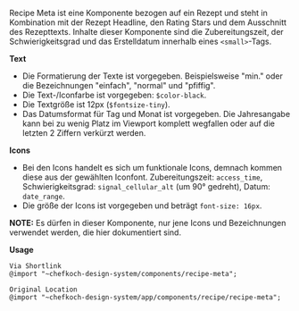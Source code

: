 Recipe Meta ist eine Komponente bezogen auf ein Rezept und steht in Kombination mit der Rezept Headline, den Rating Stars und dem Ausschnitt des Rezepttexts.
Inhalte dieser Komponente sind die Zubereitungszeit, der Schwierigkeitsgrad und das Erstelldatum innerhalb eines `<small>`-Tags.

__Text__  
- Die Formatierung der Texte ist vorgegeben. Beispielsweise "min." oder die Bezeichnungen "einfach", "normal" und "pfiffig".
- Die Text-/Iconfarbe ist vorgegeben: `$color-black`.
- Die Textgröße ist 12px (`$fontsize-tiny`).
- Das Datumsformat für Tag und Monat ist vorgegeben. Die Jahresangabe kann bei zu wenig Platz im Viewport komplett wegfallen oder auf die letzten 2 Ziffern verkürzt werden.

__Icons__  
- Bei den Icons handelt es sich um funktionale Icons, demnach kommen diese aus der gewählten Iconfont. Zubereitungszeit: `access_time`, Schwierigkeitsgrad: `signal_cellular_alt` (um 90° gedreht), Datum: `date_range`.
- Die größe der Icons ist vorgegeben und beträgt `font-size: 16px`.


__NOTE:__ Es dürfen in dieser Komponente, nur jene Icons und Bezeichnungen verwendet werden, die hier dokumentiert sind. 

__Usage__  
    
    Via Shortlink
    @import "~chefkoch-design-system/components/recipe-meta";
    
    Original Location
    @import "~chefkoch-design-system/app/components/recipe/recipe-meta";


